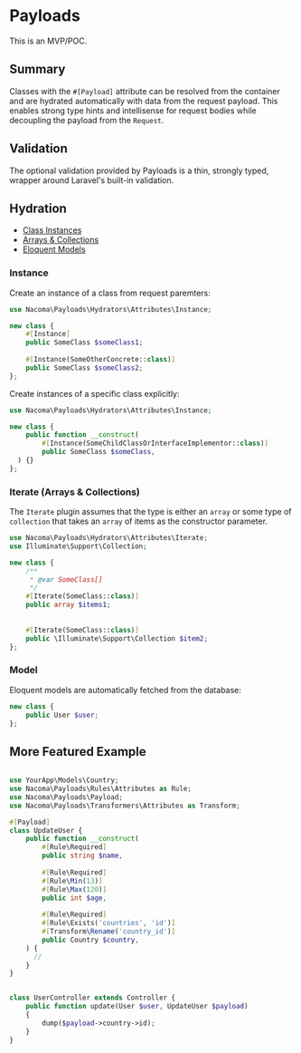 # Payloads

This is an MVP/POC.

## Summary

Classes with the `#[Payload]` attribute can be resolved from the container and are hydrated automatically with data from
the request payload. This enables strong type hints and intellisense for request bodies while decoupling the payload
from the `Request`.

## Validation

The optional validation provided by Payloads is a thin, strongly typed, wrapper around Laravel's built-in validation.

## Hydration

- [Class Instances](###Instance)
- [Arrays & Collections](###Iterate)
- [Eloquent Models](###Model)

### Instance

Create an instance of a class from request paremters:

```php
use Nacoma\Payloads\Hydrators\Attributes\Instance;

new class {
    #[Instance]
    public SomeClass $someClass1;
    
    #[Instance(SomeOtherConcrete::class)]
    public SomeClass $someClass2;
};
```

Create instances of a specific class explicitly:

```php
use Nacoma\Payloads\Hydrators\Attributes\Instance;

new class {
    public function __construct(
        #[Instance(SomeChildClassOrInterfaceImplementor::class)]
        public SomeClass $someClass,
  ) {}
};
```

### Iterate (Arrays & Collections)

The `Iterate` plugin assumes that the type is either an `array` or some type of
`collection` that takes an `array` of items as the constructor parameter.

```php
use Nacoma\Payloads\Hydrators\Attributes\Iterate;
use Illuminate\Support\Collection;

new class {
    /**
     * @var SomeClass[] 
     */
    #[Iterate(SomeClass::class)]
    public array $items1;
    
    
    #[Iterate(SomeClass::class)]
    public \Illuminate\Support\Collection $item2;
};
```

### Model

Eloquent models are automatically fetched from the database:

```php
new class {
    public User $user;
};
```

## More Featured Example

```php

use YourApp\Models\Country;
use Nacoma\Payloads\Rules\Attributes as Rule;
use Nacoma\Payloads\Payload;
use Nacoma\Payloads\Transformers\Attributes as Transform;

#[Payload]
class UpdateUser {
    public function __construct(
        #[Rule\Required]
        public string $name,
        
        #[Rule\Required]
        #[Rule\Min(13)]
        #[Rule\Max(120)]
        public int $age,
        
        #[Rule\Required]
        #[Rule\Exists('countries', 'id')]
        #[Transform\Rename('country_id')]
        public Country $country,
    ) {
      //
    }
}

```

```php

class UserController extends Controller {
    public function update(User $user, UpdateUser $payload)
    {
        dump($payload->country->id);
    }
}

```
